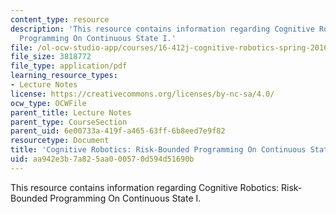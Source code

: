 ```yaml
---
content_type: resource
description: 'This resource contains information regarding Cognitive Robotics: Risk-Bounded
  Programming On Continuous State I.'
file: /ol-ocw-studio-app/courses/16-412j-cognitive-robotics-spring-2016/aa942e3b7a825aa000570d594d51690b_MIT16_412JS16_L22.pdf
file_size: 3818772
file_type: application/pdf
learning_resource_types:
- Lecture Notes
license: https://creativecommons.org/licenses/by-nc-sa/4.0/
ocw_type: OCWFile
parent_title: Lecture Notes
parent_type: CourseSection
parent_uid: 6e00733a-419f-a465-63ff-6b8eed7e9f82
resourcetype: Document
title: 'Cognitive Robotics: Risk-Bounded Programming On Continuous State I'
uid: aa942e3b-7a82-5aa0-0057-0d594d51690b
---
```

This resource contains information regarding Cognitive Robotics: Risk-Bounded Programming On Continuous State I.